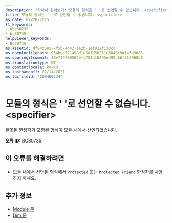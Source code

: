 ```yaml
---
description: "자세히 알아보기: 모듈의 형식은 ' '로 선언할 수 없습니다. <specifier>"
title: 모듈의 형식은 ' '로 선언할 수 없습니다. <specifier>
ms.date: 07/20/2015
f1_keywords:
- vbc30735
- bc30735
helpviewer_keywords:
- BC30735
ms.assetid: df94d581-7f5b-4d42-ae2b-1ef912f133cc
ms.openlocfilehash: 934bee721a98d1e381d56251c5046c9d145a3085
ms.sourcegitcommit: 10e719780594efc781b15295e499c66f316068b8
ms.translationtype: MT
ms.contentlocale: ko-KR
ms.lasthandoff: 02/14/2021
ms.locfileid: "100460334"
---
```

# <a name="type-in-a-module-cannot-be-declared-specifier"></a>모듈의 형식은 ' '로 선언할 수 없습니다. \<specifier>

잘못된 한정자가 포함된 형식이 모듈 내에서 선언되었습니다.  
  
 **오류 ID:** BC30735  
  
## <a name="to-correct-this-error"></a>이 오류를 해결하려면  
  
- 모듈 내에서 선언된 형식에서 `Protected` 또는 `Protected Friend` 한정자를 사용하지 마세요.  
  
## <a name="see-also"></a>추가 정보

- [Module 문](../language-reference/statements/module-statement.md)
- [Dim 문](../language-reference/statements/dim-statement.md)
